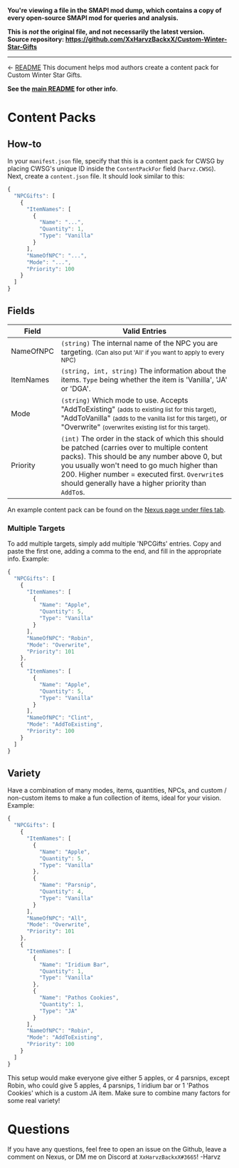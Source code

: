 **You're viewing a file in the SMAPI mod dump, which contains a copy of every open-source SMAPI mod
for queries and analysis.**

**This is _not_ the original file, and not necessarily the latest version.**  
**Source repository: https://github.com/XxHarvzBackxX/Custom-Winter-Star-Gifts**

----

← [README](README.md)
This document helps mod authors create a content pack for Custom Winter Star Gifts.

**See the [main README](README.md) for other info**.

# Content Packs

## How-to
In your `manifest.json` file, specify that this is a content pack for CWSG by placing CWSG's unique ID inside the `ContentPackFor` field (`harvz.CWSG`).
Next, create a `content.json` file. It should look similar to this:
```js
{
  "NPCGifts": [
    {
      "ItemNames": [
        {
          "Name": "...",
          "Quantity": 1,
          "Type": "Vanilla"
        }
      ],
      "NameOfNPC": "...",
      "Mode": "...",
      "Priority": 100
    }
  ]
}
```

## Fields

Field                | Valid Entries                        
-------------------- | ------------------------------- 
NameOfNPC            | `(string)` The internal name of the NPC you are targeting. <small>(Can also put 'All' if you want to apply to every NPC)</small>
ItemNames            | `(string, int, string)` The information about the items. `Type` being whether the item is 'Vanilla', 'JA' or 'DGA'.
Mode                 | `(string)` Which mode to use. Accepts "AddToExisting" <small>(adds to existing list for this target)</small>, "AddToVanilla" <small>(adds to the vanilla list for this target)</small>, or "Overwrite" <small>(overwrites existing list for this target).</small>
Priority             | `(int)` The order in the stack of which this should be patched (carries over to multiple content packs). This should be any number above 0, but you usually won't need to go much higher than 200. Higher number = executed first. <bold>`Overwrite`s should generally have a higher priority than `AddTo`s.</bold>

An example content pack can be found on the [Nexus page under files tab](https://www.nexusmods.com/stardewvalley/mods/10024?tab=files).

### Multiple Targets
To add multiple targets, simply add multiple 'NPCGifts' entries. Copy and paste the first one, adding a comma to the end, and fill in the appropriate info. Example:
```js
{
  "NPCGifts": [
    {
      "ItemNames": [
        {
          "Name": "Apple",
          "Quantity": 5,
          "Type": "Vanilla"
        }
      ],
      "NameOfNPC": "Robin",
      "Mode": "Overwrite",
      "Priority": 101
    },
    {
      "ItemNames": [
        {
          "Name": "Apple",
          "Quantity": 5,
          "Type": "Vanilla"
        }
      ],
      "NameOfNPC": "Clint",
      "Mode": "AddToExisting",
      "Priority": 100
    }
  ]
}
```

## Variety
Have a combination of many modes, items, quantities, NPCs, and custom / non-custom items to make a fun collection of items, ideal for your vision. Example:
```js
{
  "NPCGifts": [
    {
      "ItemNames": [
        {
          "Name": "Apple",
          "Quantity": 5,
          "Type": "Vanilla"
        },
        {
          "Name": "Parsnip",
          "Quantity": 4,
          "Type": "Vanilla"
        }
      ],
      "NameOfNPC": "All",
      "Mode": "Overwrite",
      "Priority": 101
    },
    {
      "ItemNames": [
        {
          "Name": "Iridium Bar",
          "Quantity": 1,
          "Type": "Vanilla"
        },
        {
          "Name": "Pathos Cookies",
          "Quantity": 1,
          "Type": "JA"
        }
      ],
      "NameOfNPC": "Robin",
      "Mode": "AddToExisting",
      "Priority": 100
    }
  ]
}
```
This setup would make everyone give either 5 apples, or 4 parsnips, except Robin, who could give 5 apples, 4 parsnips, 1 iridium bar or 1 'Pathos Cookies' which is a custom JA item.
Make sure to combine many factors for some real variety!


# Questions
If you have any questions, feel free to open an issue on the Github, leave a comment on Nexus, or DM me on Discord at `XxHarvzBackxX#3665`!
-Harvz
